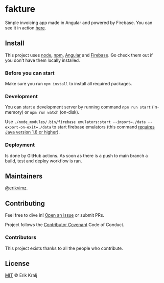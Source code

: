 # fakture

Simple invoicing app made in Angular and powered by Firebase. You can see it in action [here](https://fakture.kralj.dev/).

## Install

This project uses [node](http://nodejs.org), [npm](https://www.npmjs.com), [Angular](https://angular.io) and [Firebase](https://firebase.google.com). Go check them out if you don't have them locally installed.

### Before you can start

Make sure you run `npm install` to install all required packages.

### Development

You can start a development server by running command `npm run start` (in-memory) or `npm run watch` (on-disk).

Use `./node_modules/.bin/firebase emulators:start --import=./data --export-on-exit=./data` to start firebase emulators (this command [requires Java version 1.8 or higher](https://firebase.google.com/docs/emulator-suite/install_and_configure)).

### Deployment

Is done by GitHub actions. As soon as there is a push to main branch a build, test and deploy workflow is ran.

## Maintainers

[@erikvimz](https://github.com/erikvimz).

## Contributing

Feel free to dive in! [Open an issue](https://github.com/erikvimz/efakture/issues/new) or submit PRs.

Project follows the [Contributor Covenant](http://contributor-covenant.org/version/1/3/0/) Code of Conduct.

### Contributors

This project exists thanks to all the people who contribute.

## License

[MIT](LICENSE) © Erik Kralj
